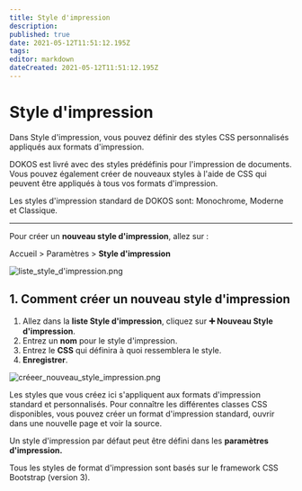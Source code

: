 ```yaml
---
title: Style d'impression
description: 
published: true
date: 2021-05-12T11:51:12.195Z
tags: 
editor: markdown
dateCreated: 2021-05-12T11:51:12.195Z
---
```


# Style d'impression
Dans Style d'impression, vous pouvez définir des styles CSS personnalisés appliqués aux formats d'impression.

DOKOS est livré avec des styles prédéfinis pour l'impression de documents. Vous pouvez également créer de nouveaux styles à l'aide de CSS qui peuvent être appliqués à tous vos formats d'impression.

Les styles d'impression standard de DOKOS sont: Monochrome, Moderne et Classique. 

---

Pour créer un **nouveau style d'impression**, allez sur :

Accueil > Paramètres > **Style d'impression**

![liste_style_d'impression.png](/setup/print/liste_style_d'impression.png)

## 1. Comment créer un nouveau style d'impression 
1. Allez dans la **liste Style d'impression**, cliquez sur **:heavy_plus_sign: Nouveau Style d'impression**.
2. Entrez un **nom** pour le style d'impression.
3. Entrez le **CSS** qui définira à quoi ressemblera le style.
4. **Enregistrer**.

![créeer_nouveau_style_impression.png](/setup/print/créeer_nouveau_style_impression.png)

Les styles que vous créez ici s'appliquent aux formats d'impression standard et personnalisés. Pour connaître les différentes classes CSS disponibles, vous pouvez créer un format d'impression standard, ouvrir dans une nouvelle page et voir la source.

Un style d'impression par défaut peut être défini dans les **paramètres d'impression.**

Tous les styles de format d'impression sont basés sur le framework CSS Bootstrap (version 3).